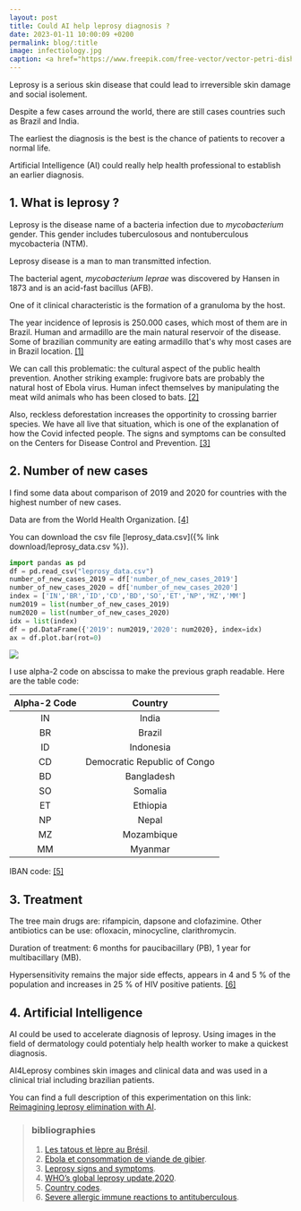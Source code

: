 ```yaml
---
layout: post
title: Could AI help leprosy diagnosis ?
date: 2023-01-11 10:00:09 +0200
permalink: blog/:title
image: infectiology.jpg
caption: <a href="https://www.freepik.com/free-vector/vector-petri-dish-with-molds-bacterial-colonies-top-view-isolated-background_11061199.htm#query=leprosy&from_query=leprosy%20disease&position=49&from_view=search&track=ais">Image by macrovector</a>
---
```

Leprosy is a serious skin disease that could lead to irreversible skin damage and social isolement.

Despite a few cases arround the world, there are still cases countries such as Brazil and India.

The earliest the diagnosis is the best is the chance of patients to recover a normal life.

Artificial Intelligence (AI) could really help health professional to establish an earlier diagnosis.

## 1. What is leprosy ?

Leprosy is the disease name of a bacteria infection due to *mycobacterium* gender. This gender includes tuberculosous and nontuberculous mycobacteria (NTM).

Leprosy disease is a man to man transmitted infection.

The bacterial agent, *mycobacterium leprae* was discovered by Hansen in 1873 and is an acid-fast bacillus (AFB).

One of it clinical characteristic is the formation of a granuloma by the host.

The year incidence of leprosis is 250.000 cases, which most of them are in Brazil. Human and armadillo are the main natural reservoir of the disease. Some of brazilian community are eating armadillo that's why most cases are in Brazil location. [[1]](#bibliographies)

We can call this problematic: the cultural aspect of the public health prevention. Another striking example: frugivore bats are probably the natural host of Ebola virus. Human infect themselves by manipulating the meat wild animals who has been closed to bats.
[[2]](#bibliographies)

Also, reckless deforestation increases the opportinity to crossing barrier species. We have all live that situation, which is one of the explanation of how the Covid infected people.
The signs and symptoms can be consulted on the Centers for Disease Control and Prevention. [[3]](#bibliographies)

## 2. Number of new cases

I find some data about comparison of 2019 and 2020 for countries with the highest number of new cases.

Data are from the World Health Organization.
[[4]](#bibliographies)

You can download the csv file [leprosy_data.csv]({% link download/leprosy_data.csv %}).

```python
import pandas as pd
df = pd.read_csv("leprosy_data.csv")
number_of_new_cases_2019 = df['number_of_new_cases_2019']
number_of_new_cases_2020 = df['number_of_new_cases_2020']
index = ['IN','BR','ID','CD','BD','SO','ET','NP','MZ','MM']
num2019 = list(number_of_new_cases_2019)
num2020 = list(number_of_new_cases_2020)
idx = list(index)
df = pd.DataFrame({'2019': num2019,'2020': num2020}, index=idx)
ax = df.plot.bar(rot=0)
```

<img src="{{ site.image_path }}/leprosychart.png" class="image">

I use alpha-2 code on abscissa to make the previous graph readable.
Here are the table code:

| Alpha-2 Code   |     Country                      |
| :------------: | :------------------------------: |
|   IN           |      India                       |
|   BR           |      Brazil                      |
|   ID           |      Indonesia                   |
|   CD           |      Democratic Republic of Congo|
|   BD           |      Bangladesh                  |
|   SO           |      Somalia                     |
|   ET           |      Ethiopia                    |
|   NP           |      Nepal                       |
|   MZ           |      Mozambique                  |
|   MM           |      Myanmar                     |

IBAN code: [[5]](#bibliographies)

## 3. Treatment

The tree main drugs are: rifampicin, dapsone and clofazimine.
Other antibiotics can be use: ofloxacin, minocycline, clarithromycin.

Duration of treatment: 6 months for paucibacillary (PB), 1 year for multibacillary (MB).

Hypersensitivity remains the major side effects, appears in 4 and 5 % of the population and increases in 25 % of HIV positive patients.
[[6]](#bibliographies)

## 4. Artificial Intelligence

AI could be used to accelerate diagnosis of leprosy. Using images in the field of dermatology could potentialy help health worker to make a quickest diagnosis.

AI4Leprosy combines skin images and clinical data and was used in a clinical trial including brazilian patients.

You can find a full description of this experimentation on this link: [Reimagining leprosy elimination with AI](https://www.thelancet.com/journals/lanam/article/PIIS2667-193X(22)00009-6/fulltext).

> ### bibliographies
>
> 1. [Les tatous et lèpre au Brésil](https://www.france24.com/fr/20180629-tatous-aggravent-propagation-lepre-bresil).
> 2. [Ebola et consommation de viande de gibier](https://www.voaafrique.com/a/ebola-la-viande-du-gibier-consommee-en-afrfique-de-plus-en-plus-epinglee/2499336.html).
> 3. [Leprosy signs and symptoms](https://www.cdc.gov/leprosy/symptoms/index.html).
> 4. [WHO’s global leprosy update,2020](https://sasakawaleprosyinitiative.org/latest-updates/initiative-news/1295/).
> 5. [Country codes](https://www.iban.com/country-codes).
> 6. [Severe allergic immune reactions to antituberculous](https://www.ncbi.nlm.nih.gov/pmc/articles/PMC4813089/).
